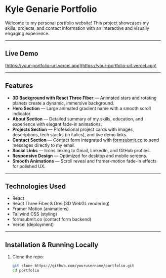 # Kyle Genarie Portfolio

Welcome to my personal portfolio website! This project showcases my skills, projects, and contact information with an interactive and visually engaging experience.

---

## Live Demo

[https://your-portfolio-url.vercel.app](https://your-portfolio-url.vercel.app)

---

## Features

- **3D Background with React Three Fiber** — Animated stars and rotating planets create a dynamic, immersive background.
- **Hero Section** — Large animated gradient name with a smooth scroll indicator.
- **About Section** — Detailed summary of my skills, education, and experience with elegant fade-in animations.
- **Projects Section** — Professional project cards with images, descriptions, tech stacks (in italics), and live demo links.
- **Contact Section** — Contact form integrated with [formsubmit.co](https://formsubmit.co) to send messages directly to my email.
- **Social Links** — Icons linking to Gmail, LinkedIn, and GitHub profiles.
- **Responsive Design** — Optimized for desktop and mobile screens.
- **Smooth Animations** — Scroll reveal and framer-motion fade-in effects for polished UX.

---

## Technologies Used

- React
- React Three Fiber & Drei (3D WebGL rendering)
- Framer Motion (animations)
- Tailwind CSS (styling)
- formsubmit.co (contact form backend)
- Vercel (deployment)

---

## Installation & Running Locally

1. Clone the repo:
   ```bash
   git clone https://github.com/yourusername/portfolio.git
   cd portfolio
